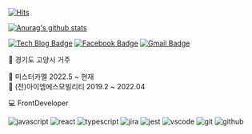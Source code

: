 [![Hits](https://hits.seeyoufarm.com/api/count/incr/badge.svg?url=https%3A%2F%2Fgithub.com%2Fkangyongseok&count_bg=%2379C83D&title_bg=%23555555&icon=&icon_color=%23E7E7E7&title=hits&edge_flat=false)](https://hits.seeyoufarm.com)  
  
[![Anurag's github stats](https://github-readme-stats.vercel.app/api?username=kangyongseok)](https://github.com/anuraghazra/github-readme-stats)  

 [![Tech Blog Badge](http://img.shields.io/badge/-Tech%20blog-black?style=flat-square&logo=github&link=https://kangyongseok.github.io/)](https://kangyongseok.github.io/)
  [![Facebook Badge](https://img.shields.io/badge/facebook-1877f2?style=flat-square&logo=facebook&logoColor=white&link=https://www.facebook.com/profile.php?id=100014279233128)](https://www.facebook.com/profile.php?id=100014279233128)
  [![Gmail Badge](https://img.shields.io/badge/Gmail-d14836?style=flat-square&logo=Gmail&logoColor=white&link=mailto:kangyongsuek@gmail.com)](mailto:kangyongsuek@gmail.com)
	
🏡    경기도 고양시 거주  

🏢    미스터카멜 2022.5 ~ 현재  
🏢    (전)아이엠에스모빌리티 2019.2 ~ 2022.04  

💻    FrontDeveloper  

![javascript](https://www.vectorlogo.zone/logos/javascript/javascript-vertical.svg)
![react](https://www.vectorlogo.zone/logos/reactjs/reactjs-ar21.svg)
![typescript](https://www.vectorlogo.zone/logos/typescriptlang/typescriptlang-icon.svg)
![jira](https://www.vectorlogo.zone/logos/atlassian_jira/atlassian_jira-ar21.svg)
![jest](https://www.vectorlogo.zone/logos/jestjsio/jestjsio-ar21.svg)
![vscode](https://www.vectorlogo.zone/logos/visualstudio_code/visualstudio_code-ar21.svg)
![git](https://www.vectorlogo.zone/logos/git-scm/git-scm-ar21.svg)
![github](https://www.vectorlogo.zone/logos/github/github-ar21.svg)
